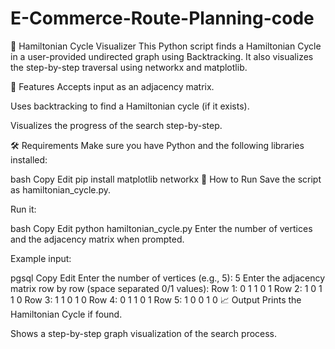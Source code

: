 # E-Commerce-Route-Planning-code
🧭 Hamiltonian Cycle Visualizer
This Python script finds a Hamiltonian Cycle in a user-provided undirected graph using Backtracking. It also visualizes the step-by-step traversal using networkx and matplotlib.

📌 Features
Accepts input as an adjacency matrix.

Uses backtracking to find a Hamiltonian cycle (if it exists).

Visualizes the progress of the search step-by-step.

🛠️ Requirements
Make sure you have Python and the following libraries installed:

bash
Copy
Edit
pip install matplotlib networkx
🚀 How to Run
Save the script as hamiltonian_cycle.py.

Run it:

bash
Copy
Edit
python hamiltonian_cycle.py
Enter the number of vertices and the adjacency matrix when prompted.

Example input:

pgsql
Copy
Edit
Enter the number of vertices (e.g., 5): 5
Enter the adjacency matrix row by row (space separated 0/1 values):
Row 1: 0 1 1 0 1
Row 2: 1 0 1 1 0
Row 3: 1 1 0 1 0
Row 4: 0 1 1 0 1
Row 5: 1 0 0 1 0
📈 Output
Prints the Hamiltonian Cycle if found.

Shows a step-by-step graph visualization of the search process.
